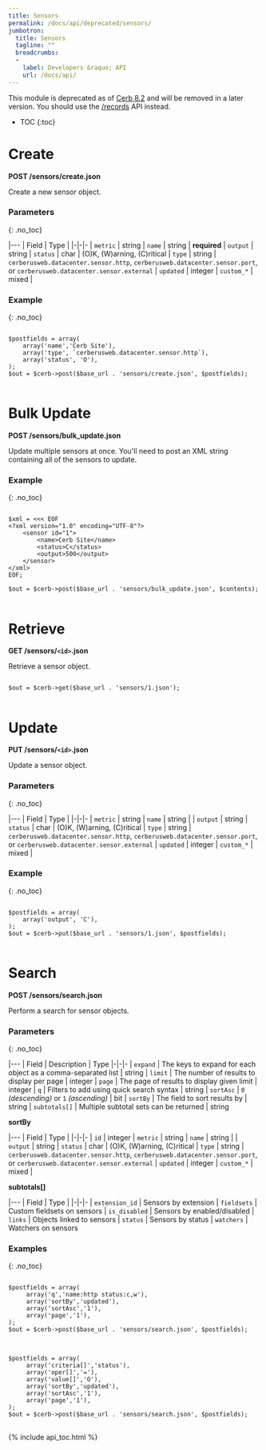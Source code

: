 ```yaml
---
title: Sensors
permalink: /docs/api/deprecated/sensors/
jumbotron:
  title: Sensors
  tagline: ""
  breadcrumbs:
  -
    label: Developers &raquo; API
    url: /docs/api/
---
```


<div class="cerb-box note">
<p>This module is deprecated as of <a href="/releases/8.2/">Cerb 8.2</a> and will be removed in a later version. You should use the <a href="/docs/api/modules/records/">/records</a> API instead.</p>
</div>

* TOC
{:toc}

# Create

**POST /sensors/create.json**

Create a new sensor object.

### Parameters
{: .no_toc}

|---
| Field | Type | 
|-|-|-
| `metric` | string
| `name` | string | **required**
| `output` | string
| `status` | char | (O)K, (W)arning, (C)ritical
| `type` | string | `cerberusweb.datacenter.sensor.http`, `cerberusweb.datacenter.sensor.port`, or `cerberusweb.datacenter.sensor.external`
| `updated` | integer
| `custom_*` | mixed | 

### Example
{: .no_toc}

<pre>
<code class="language-php">
$postfields = array(
    array('name','Cerb Site'),
    array('type', `cerberusweb.datacenter.sensor.http`),
    array('status', 'O'),
);
$out = $cerb->post($base_url . 'sensors/create.json', $postfields);
</code>
</pre>

# Bulk Update

**POST /sensors/bulk_update.json**

Update multiple sensors at once. You'll need to post an XML string containing all of the sensors to update.

### Example
{: .no_toc}

<pre>
<code class="language-php">
$xml = <<< EOF
&lt;?xml version="1.0" encoding="UTF-8"?&gt;
    &lt;sensor id="1"&gt;
        &lt;name&gt;Cerb Site&lt;/name&gt;
        &lt;status&gt;C&lt;/status&gt;
        &lt;output&gt;500&lt;/output&gt;
    &lt;/sensor&gt;
&lt;/xml&gt;
EOF;

$out = $cerb->post($base_url . 'sensors/bulk_update.json', $contents);
</code>
</pre>

# Retrieve

**GET /sensors/`<id>`.json**

Retrieve a sensor object.

<pre>
<code class="language-php">
$out = $cerb->get($base_url . 'sensors/1.json');
</code>
</pre>

# Update

**PUT /sensors/`<id>`.json**

Update a sensor object.

### Parameters
{: .no_toc}

|---
| Field | Type | 
|-|-|-
| `metric` | string
| `name` | string | 
| `output` | string
| `status` | char | (O)K, (W)arning, (C)ritical
| `type` | string | `cerberusweb.datacenter.sensor.http`, `cerberusweb.datacenter.sensor.port`, or `cerberusweb.datacenter.sensor.external`
| `updated` | integer
| `custom_*` | mixed | 

### Example
{: .no_toc}

<pre>
<code class="language-php">
$postfields = array(
    array('output', 'C'),
);
$out = $cerb->put($base_url . 'sensors/1.json', $postfields);
</code>
</pre>

# Search

**POST /sensors/search.json**

Perform a search for sensor objects.

### Parameters
{: .no_toc}

|---
| Field | Description | Type
|-|-|-
| `expand` | The keys to expand for each object as a comma-separated list | string
| `limit` | The number of results to display per page | integer
| `page` | The page of results to display given limit | integer
| `q` | Filters to add using quick search syntax | string
| `sortAsc` | `0` _(descending)_ or `1` _(ascending)_ | bit
| `sortBy` | The field to sort results by | string
| `subtotals[]` | Multiple subtotal sets can be returned | string 

**sortBy**

|---
| Field | Type | 
|-|-|-
| `id` | integer
| `metric` | string
| `name` | string | 
| `output` | string
| `status` | char | (O)K, (W)arning, (C)ritical
| `type` | string | `cerberusweb.datacenter.sensor.http`, `cerberusweb.datacenter.sensor.port`, or `cerberusweb.datacenter.sensor.external`
| `updated` | integer
| `custom_*` | mixed | 

**subtotals[]**

|---
| Field | Type | 
|-|-|-
| `extension_id` | Sensors by extension
| `fieldsets` | Custom fieldsets on sensors
| `is_disabled` | Sensors by enabled/disabled
| `links` | Objects linked to sensors
| `status` | Sensors by status
| `watchers` | Watchers on sensors

### Examples
{: .no_toc}

<pre>
<code class="language-php">
$postfields = array(
     array('q','name:http status:c,w'),
     array('sortBy','updated'),
     array('sortAsc','1'),
     array('page','1'),
);
$out = $cerb->post($base_url . 'sensors/search.json', $postfields);
</code>
</pre>

<pre>
<code class="language-php">
$postfields = array(
     array('criteria[]','status'),
     array('oper[]','='),
     array('value[]','O'),
     array('sortBy','updated'),
     array('sortAsc','1'),
     array('page','1'),
);
$out = $cerb->post($base_url . 'sensors/search.json', $postfields);
</code>
</pre>

{% include api_toc.html %}